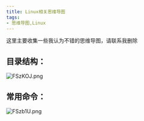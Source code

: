 ```yaml
---
title: Linux相关思维导图
tags:
- 思维导图,Linux
---
```


这里主要收集一些我认为不错的思维导图，请联系我删除
<!-- more -->
## 目录结构：

![FSzKOJ.png](https://s1.ax1x.com/2018/11/19/FSzKOJ.png)

## 常用命令：

![FSzb1U.png](https://s1.ax1x.com/2018/11/19/FSzb1U.png)